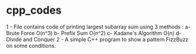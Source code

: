# cpp_codes

1 - File contains code of printing largest subarray sum using 3 methods :
        a- Brute Force                             O(n^3)
        b- Prefix Sum                              O(n^2)
        c- Kadane's Algorithm                      O(n)
        d- Divide and Conquer
2 - A simple C++ program to show a pattern FizzBuzz on some conditions.
